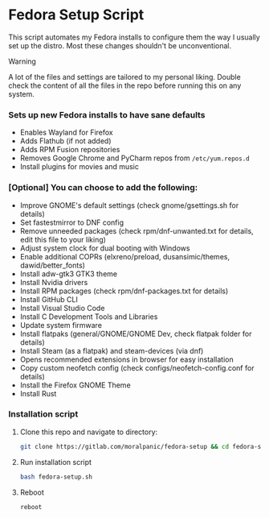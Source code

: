 # Fedora Setup Script

This script automates my Fedora installs to configure them the way I usually set up the distro. Most these changes shouldn't be unconventional.

> [!WARNING]
> A lot of the files and settings are tailored to my personal liking. Double check the content of all the files in the repo before running this on any system.

### Sets up new Fedora installs to have sane defaults
- Enables Wayland for Firefox
- Adds Flathub (if not added)
- Adds RPM Fusion repositories
- Removes Google Chrome and PyCharm repos from `/etc/yum.repos.d`
- Install plugins for movies and music

### [Optional] You can choose to add the following:
- Improve GNOME's default settings (check gnome/gsettings.sh for details)
- Set fastestmirror to DNF config
- Remove unneeded packages (check rpm/dnf-unwanted.txt for details, edit this file to your liking)
- Adjust system clock for dual booting with Windows
- Enable additional COPRs (elxreno/preload, dusansimic/themes, dawid/better_fonts)
- Install adw-gtk3 GTK3 theme
- Install Nvidia drivers
- Install RPM packages (check rpm/dnf-packages.txt for details)
- Install GitHub CLI
- Install Visual Studio Code
- Install C Development Tools and Libraries
- Update system firmware
- Install flatpaks (general/GNOME/GNOME Dev, check flatpak folder for details)
- Install Steam (as a flatpak) and steam-devices (via dnf)
- Opens recommended extensions in browser for easy installation
- Copy custom neofetch config (check configs/neofetch-config.conf for details)
- Install the Firefox GNOME Theme
- Install Rust

### Installation script
1. Clone this repo and navigate to directory:

	```sh
	git clone https://gitlab.com/moralpanic/fedora-setup && cd fedora-setup
	```

2. Run installation script

	```sh
	bash fedora-setup.sh
	```

3. Reboot

	```sh
	reboot
	```
